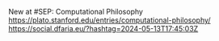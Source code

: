 New at #SEP: Computational Philosophy https://plato.stanford.edu/entries/computational-philosophy/ https://social.dfaria.eu/?hashtag=2024-05-13T17:45:03Z